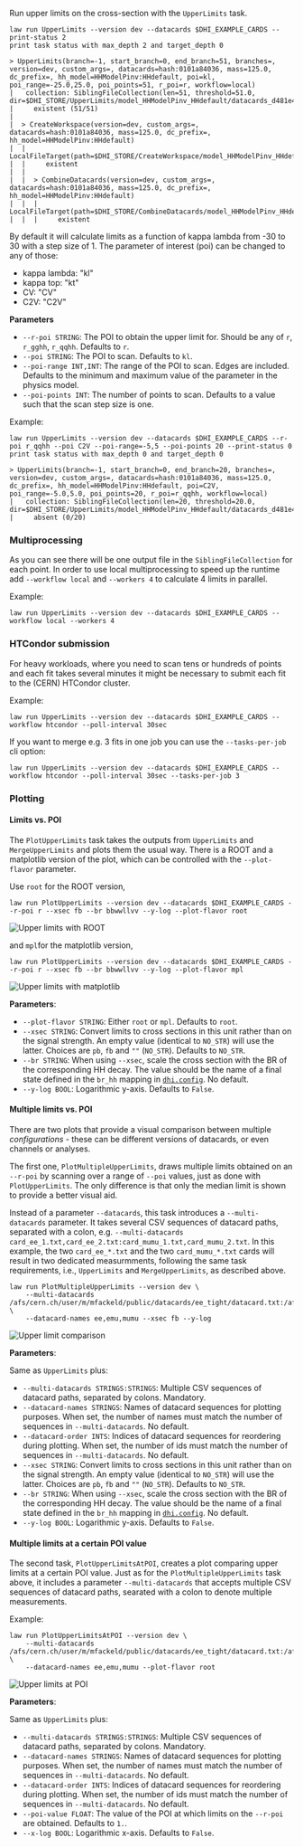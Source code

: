 Run upper limits on the cross-section with the `UpperLimits` task.

```shell hl_lines="1"
law run UpperLimits --version dev --datacards $DHI_EXAMPLE_CARDS --print-status 2
print task status with max_depth 2 and target_depth 0

> UpperLimits(branch=-1, start_branch=0, end_branch=51, branches=, version=dev, custom_args=, datacards=hash:0101a84036, mass=125.0, dc_prefix=, hh_model=HHModelPinv:HHdefault, poi=kl, poi_range=-25.0,25.0, poi_points=51, r_poi=r, workflow=local)
|   collection: SiblingFileCollection(len=51, threshold=51.0, dir=$DHI_STORE/UpperLimits/model_HHModelPinv_HHdefault/datacards_d481e43b9e/m125.0/r__kl/dev)
|     existent (51/51)
|
|  > CreateWorkspace(version=dev, custom_args=, datacards=hash:0101a84036, mass=125.0, dc_prefix=, hh_model=HHModelPinv:HHdefault)
|  |   LocalFileTarget(path=$DHI_STORE/CreateWorkspace/model_HHModelPinv_HHdefault/datacards_d481e43b9e/m125.0/dev/workspace.root)
|  |     existent
|  |
|  |  > CombineDatacards(version=dev, custom_args=, datacards=hash:0101a84036, mass=125.0, dc_prefix=, hh_model=HHModelPinv:HHdefault)
|  |  |   LocalFileTarget(path=$DHI_STORE/CombineDatacards/model_HHModelPinv_HHdefault/datacards_d481e43b9e/m125.0/dev/datacard.txt)
|  |  |     existent
```
By default it will calculate limits as a function of kappa lambda from -30 to 30 with a step size of 1.
The parameter of interest (poi) can be changed to any of those:

- kappa lambda: "kl"
- kappa top: "kt"
- CV: "CV"
- C2V: "C2V"

**Parameters**

- `--r-poi STRING`: The POI to obtain the upper limit for. Should be any of `r`, `r_gghh`, `r_qqhh`. Defaults to `r`.
- `--poi STRING`: The POI to scan. Defaults to `kl`.
- `--poi-range INT,INT`: The range of the POI to scan. Edges are included. Defaults to the minimum and maximum value of the parameter in the physics model.
- `--poi-points INT`: The number of points to scan. Defaults to a value such that the scan step size is one.

Example:

```shell hl_lines="1"
law run UpperLimits --version dev --datacards $DHI_EXAMPLE_CARDS --r-poi r_qqhh --poi C2V --poi-range=-5,5 --poi-points 20 --print-status 0
print task status with max_depth 0 and target_depth 0

> UpperLimits(branch=-1, start_branch=0, end_branch=20, branches=, version=dev, custom_args=, datacards=hash:0101a84036, mass=125.0, dc_prefix=, hh_model=HHModelPinv:HHdefault, poi=C2V, poi_range=-5.0,5.0, poi_points=20, r_poi=r_qqhh, workflow=local)
|   collection: SiblingFileCollection(len=20, threshold=20.0, dir=$DHI_STORE/UpperLimits/model_HHModelPinv_HHdefault/datacards_d481e43b9e/m125.0/r_qqhh__C2V/dev)
|     absent (0/20)
```


### Multiprocessing

As you can see there will be one output file in the `SiblingFileCollection` for each point. In order to use local multiprocessing to speed up the runtime add `--workflow local` and `--workers 4` to calculate 4 limits in parallel.

Example:

```shell hl_lines="1"
law run UpperLimits --version dev --datacards $DHI_EXAMPLE_CARDS --workflow local --workers 4
```


### HTCondor submission

For heavy workloads, where you need to scan tens or hundreds of points and each fit takes several minutes it might be necessary to submit each fit to the (CERN) HTCondor cluster.

Example:

```shell hl_lines="1"
law run UpperLimits --version dev --datacards $DHI_EXAMPLE_CARDS --workflow htcondor --poll-interval 30sec
```

If you want to merge e.g. 3 fits in one job you can use the `--tasks-per-job` cli option:

```shell hl_lines="1"
law run UpperLimits --version dev --datacards $DHI_EXAMPLE_CARDS --workflow htcondor --poll-interval 30sec --tasks-per-job 3
```


### Plotting

#### Limits vs. POI

The `PlotUpperLimits` task takes the outputs from `UpperLimits` and `MergeUpperLimits` and plots them the usual way.
There is a ROOT and a matplotlib version of the plot, which can be controlled with the `--plot-flavor` parameter.

Use `root` for the ROOT version,

```shell hl_lines="1"
law run PlotUpperLimits --version dev --datacards $DHI_EXAMPLE_CARDS --r-poi r --xsec fb --br bbwwllvv --y-log --plot-flavor root
```

![Upper limits with ROOT](../images/limits__r__kl_n51_-25.0_25.0__fb_bbwwllvv_log__root.png)

and `mpl`for the matplotlib version,

```shell hl_lines="1"
law run PlotUpperLimits --version dev --datacards $DHI_EXAMPLE_CARDS --r-poi r --xsec fb --br bbwwllvv --y-log --plot-flavor mpl
```

![Upper limits with matplotlib](../images/limits__r__kl_n51_-25.0_25.0__fb_bbwwllvv_log__mpl.png)

**Parameters**:

- `--plot-flavor STRING`: Either `root` or `mpl`. Defaults to `root`.
- `--xsec STRING`: Convert limits to cross sections in this unit rather than on the signal strength. An empty value (identical to `NO_STR`) will use the latter. Choices are `pb`, `fb` and `""` (`NO_STR`). Defaults to `NO_STR`.
- `--br STRING`: When using `--xsec`, scale the cross section with the BR of the corresponding HH decay. The value should be the name of a final state defined in the `br_hh` mapping in [`dhi.config`](https://gitlab.cern.ch/hh/tools/inference/-/blob/master/dhi/config.py). No default.
- `--y-log BOOL`: Logarithmic y-axis. Defaults to `False`.


#### Multiple limits vs. POI

There are two plots that provide a visual comparison between multiple *configurations* - these can be different versions of datacards, or even channels or analyses.

The first one, `PlotMultipleUpperLimits`, draws multiple limits obtained on an `--r-poi` by scanning over a range of `--poi` values, just as done with `PlotUpperLimits`.
The only difference is that only the median limit is shown to provide a better visual aid.

Instead of a parameter `--datacards`, this task introduces a `--multi-datacards` parameter.
It takes several CSV sequences of datacard paths, separated with a colon, e.g. `--multi-datacards card_ee_1.txt,card_ee_2.txt:card_mumu_1.txt,card_mumu_2.txt`.
In this example, the two `card_ee_*.txt` and the two `card_mumu_*.txt` cards will result in two dedicated measurmments, following the same task requirements, i.e., `UpperLimits` and `MergeUpperLimits`, as described above.

```shell hl_lines="1-3"
law run PlotMultipleUpperLimits --version dev \
    --multi-datacards /afs/cern.ch/user/m/mfackeld/public/datacards/ee_tight/datacard.txt:/afs/cern.ch/user/m/mfackeld/public/datacards/emu_tight/datacard.txt:/afs/cern.ch/user/m/mfackeld/public/datacards/mumu_tight/datacard.txt \
    --datacard-names ee,emu,mumu --xsec fb --y-log
```

![Upper limit comparison](../images/multilimits__r__kl_n51_-25.0_25.0__fb_log__root.png)

**Parameters**:

Same as `UpperLimits` plus:

- `--multi-datacards STRINGS:STRINGS`: Multiple CSV sequences of datacard paths, separated by colons. Mandatory.
- `--datacard-names STRINGS`: Names of datacard sequences for plotting purposes. When set, the number of names must match the number of sequences in `--multi-datacards`. No default.
- `--datacard-order INTS`: Indices of datacard sequences for reordering during plotting. When set, the number of ids must match the number of sequences in `--multi-datacards`. No default.
- `--xsec STRING`: Convert limits to cross sections in this unit rather than on the signal strength. An empty value (identical to `NO_STR`) will use the latter. Choices are `pb`, `fb` and `""` (`NO_STR`). Defaults to `NO_STR`.
- `--br STRING`: When using `--xsec`, scale the cross section with the BR of the corresponding HH decay. The value should be the name of a final state defined in the `br_hh` mapping in [`dhi.config`](https://gitlab.cern.ch/hh/tools/inference/-/blob/master/dhi/config.py). No default.
- `--y-log BOOL`: Logarithmic y-axis. Defaults to `False`.


#### Multiple limits at a certain POI value

The second task, `PlotUpperLimitsAtPOI`, creates a plot comparing upper limits at a certain POI value.
Just as for the `PlotMultipleUpperLimits` task above, it includes a parameter `--multi-datacards` that accepts multiple CSV sequences of datacard paths, searated with a colon to denote multiple measurements.

Example:

```shell hl_lines="1-3"
law run PlotUpperLimitsAtPOI --version dev \
    --multi-datacards /afs/cern.ch/user/m/mfackeld/public/datacards/ee_tight/datacard.txt:/afs/cern.ch/user/m/mfackeld/public/datacards/emu_tight/datacard.txt:/afs/cern.ch/user/m/mfackeld/public/datacards/mumu_tight/datacard.txt \
    --datacard-names ee,emu,mumu --plot-flavor root
```

![Upper limits at POI](../images/limitatpoi__r__kl_1.0__root.png)

**Parameters**:

Same as `UpperLimits` plus:

- `--multi-datacards STRINGS:STRINGS`: Multiple CSV sequences of datacard paths, separated by colons. Mandatory.
- `--datacard-names STRINGS`: Names of datacard sequences for plotting purposes. When set, the number of names must match the number of sequences in `--multi-datacards`. No default.
- `--datacard-order INTS`: Indices of datacard sequences for reordering during plotting. When set, the number of ids must match the number of sequences in `--multi-datacards`. No default.
- `--poi-value FLOAT`: The value of the POI at which limits on the `--r-poi` are obtained. Defaults to `1.`.
- `--x-log BOOL`: Logarithmic x-axis. Defaults to `False`.
